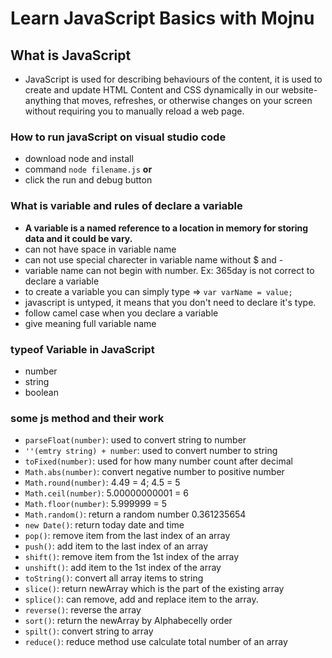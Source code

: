 # Learn JavaScript Basics with Mojnu 
## What is JavaScript
- JavaScript is used for describing behaviours of the content, it is used to create and update HTML Content and CSS dynamically in our website- anything that moves, refreshes, or otherwise changes on your screen without requiring you to manually reload a web page.
### How to run javaScript on visual studio code
- download node and install
- command `node filename.js`
**or**
- click the run and debug button
### What is variable and rules of declare a variable
- **A variable is a named reference to a location in memory for storing data and it could be vary.**
- can not have space in variable name
- can not use special charecter in variable name without $ and -
- variable name can not begin with number. Ex: 365day is not correct to declare a variable
- to create a variable you can simply type => `var varName = value;`
- javascript is untyped, it means that you don't need to declare it's type.
- follow camel case when you declare a variable
- give meaning full variable name
### typeof Variable in JavaScript
- number
- string
- boolean
### some js method and their work
- `parseFloat(number)`: used to convert string to number
- `''(emtry string) + number`: used to convert number to string
- `toFixed(number)`: used for how many number count after decimal
- `Math.abs(number)`: convert negative number to positive number
- `Math.round(number)`: 4.49 = 4; 4.5 = 5
- `Math.ceil(number)`: 5.00000000001 = 6
- `Math.floor(number)`: 5.999999 = 5
- `Math.random()`: return a random number 0.361235654
- `new Date()`: return today date and time
- `pop()`: remove item from the last index of an array
- `push()`: add item to the last index of an array
- `shift()`: remove item from the 1st index of the array
- `unshift()`: add item to the 1st index of the array
- `toString()`: convert all array items to string
- `slice()`: return newArray which is the part of the existing array
- `splice()`: can remove, add and replace item to the array.
- `reverse()`: reverse the array
- `sort()`: return the newArray by Alphabecelly order
- `spilt()`: convert string to array
- `reduce()`: reduce method use calculate total number of an array
